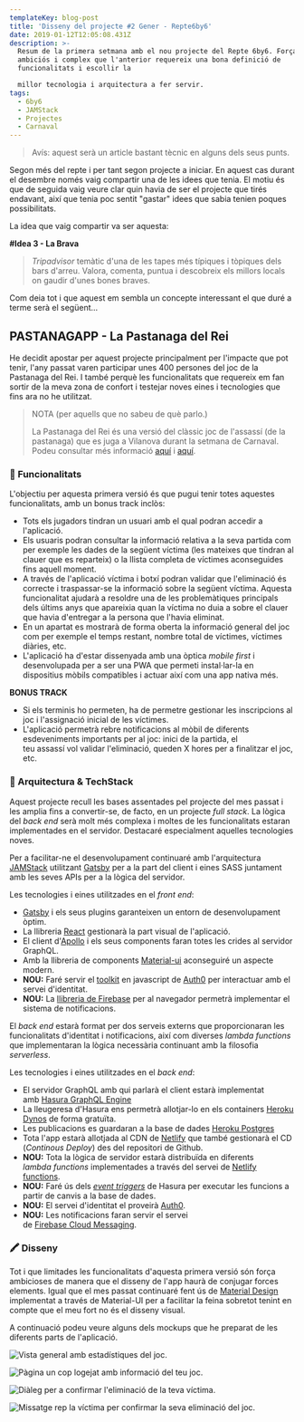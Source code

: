 ```yaml
---
templateKey: blog-post
title: 'Disseny del projecte #2 Gener - Repte6by6'
date: 2019-01-12T12:05:08.431Z
description: >-
  Resum de la primera setmana amb el nou projecte del Repte 6by6. Força més
  ambiciós i complex que l'anterior requereix una bona definició de
  funcionalitats i escollir la

  millor tecnologia i arquitectura a fer servir.
tags:
  - 6by6
  - JAMStack
  - Projectes
  - Carnaval
---
```

> Avís: aquest serà un article bastant tècnic en alguns dels seus punts.

Segon més del repte i per tant segon projecte a iniciar. En aquest cas durant el desembre només vaig compartir una de les idees que tenia. El motiu és que de seguida vaig veure clar quin havia de ser el projecte que tirés endavant, així que tenia poc sentit "gastar" idees que sabia tenien poques possibilitats.

La idea que vaig compartir va ser aquesta:

**\#Idea 3 - La Brava**

> _Tripadvisor_ temàtic d'una de les tapes més típiques i tòpiques dels bars d'arreu. Valora, comenta, puntua i descobreix els millors locals on gaudir d'unes bones braves.

Com deia tot i que aquest em sembla un concepte interessant el que duré a terme serà el següent...

## PASTANAGAPP - La Pastanaga del Rei

He decidit apostar per aquest projecte principalment per l'impacte que pot tenir, l'any passat varen participar unes 400 persones del joc de la Pastanaga del Rei. I també perquè les funcionalitats que requereix em fan sortir de la meva zona de confort i testejar noves eines i tecnologies que fins ara no he utilitzat.



> NOTA (per aquells que no sabeu de què parlo.)
>
> La Pastanaga del Rei és una versió del clàssic joc de l'assassí (de la pastanaga) que es juga a Vilanova durant la setmana de Carnaval. Podeu consultar més informació [aquí](https://www.facebook.com/La-Pastanaga-del-Rei-215137488677765/) i [aquí](http://lapastanagadelrei.blogspot.com/).

### 📝 Funcionalitats

L'objectiu per aquesta primera versió és que pugui tenir totes aquestes funcionalitats, amb un bonus track inclòs:

* Tots els jugadors tindran un usuari amb el qual podran accedir a l'aplicació.
* Els usuaris podran consultar la informació relativa a la seva partida com per exemple les dades de la següent víctima (les mateixes que tindran al clauer que es reparteix) o la llista completa de víctimes aconseguides fins aquell moment.
* A través de l'aplicació víctima i botxí podran validar que l'eliminació és correcte i traspassar-se la informació sobre la següent víctima. Aquesta funcionalitat ajudarà a resoldre una de les problemàtiques principals dels últims anys que apareixia quan la víctima no duia a sobre el clauer que havia d'entregar a la persona que l'havia eliminat.
* En un apartat es mostrarà de forma oberta la informació general del joc com per exemple el temps restant, nombre total de víctimes, víctimes diàries, etc.
* L'aplicació ha d'estar dissenyada amb una òptica _mobile first_ i desenvolupada per a ser una PWA que permeti instal·lar-la en dispositius mòbils compatibles i actuar així com una app nativa més.

**BONUS TRACK**

* Si els terminis ho permeten, ha de permetre gestionar les inscripcions al joc i l'assignació inicial de les víctimes.
* L'aplicació permetrà rebre notificacions al mòbil de diferents esdeveniments importants per al joc: inici de la partida, el teu assassí vol validar l'eliminació, queden X hores per a finalitzar el joc, etc.

### 🧰 Arquitectura & TechStack

Aquest projecte recull les bases assentades pel projecte del mes passat i les amplia fins a convertir-se, de facto, en un projecte _full stack_.  La lògica del _back end_ serà molt més complexa i moltes de les funcionalitats estaran implementades en el servidor. Destacaré especialment aquelles tecnologies noves.

Per a facilitar-ne el desenvolupament continuaré amb l'arquitectura [JAMStack](https://jamstack.org/) utilitzant [Gatsby](https://www.gatsbyjs.com/) per a la part del client i eines SASS juntament amb les seves APIs per a la lògica del servidor.

Les tecnologies i eines utilitzades en el _front end_:

* [Gatsby](https://github.com/gatsbyjs/gatsby) i els seus plugins garanteixen un entorn de desenvolupament òptim.
* La llibreria [React](https://github.com/facebook/react/) gestionarà la part visual de l'aplicació.
* El client d'[Apollo](https://github.com/apollographql/apollo-client) i els seus components faran totes les crides al servidor GraphQL.
* Amb la llibreria de components [Material-ui](https://github.com/mui-org/material-ui) aconseguiré un aspecte modern.
* **NOU:** Faré servir el [toolkit](https://github.com/auth0/auth0.js) en javascript de [Auth0](https://auth0.com/) per interactuar amb el servei d'identitat.
* **NOU:** La [llibreria de Firebase](https://github.com/firebase/firebase-js-sdk)  per al navegador permetrà implementar el sistema de notificacions.

El _back end_ estarà format per dos serveis externs que proporcionaran les funcionalitats d'identitat i notificacions, així com diverses _lambda functions_ que implementaran la lògica necessària continuant amb la filosofia _serverless_.

Les tecnologies i eines utilitzades en el _back end_:

* El servidor GraphQL amb qui parlarà el client estarà implementat amb [Hasura GraphQL Engine](https://github.com/hasura/graphql-engine)
* La lleugeresa d'Hasura ens permetrà allotjar-lo en els containers [Heroku Dynos](https://www.heroku.com/) de forma gratuïta.
* Les publicacions es guardaran a la base de dades [Heroku Postgres](https://www.heroku.com/)
* Tota l'app estarà allotjada al CDN de [Netlify](https://www.netlify.com/) que també gestionarà el CD (_Continous Deploy_) des del repositori de Github.
* **NOU:** Tota la lògica de servidor estarà distribuïda en diferents _lambda functions_ implementades a través del servei de [Netlify functions](https://www.netlify.com/features/functions/).
* **NOU:** Faré ús dels [_event triggers_](https://hasura.io/event-triggers) de Hasura per executar les funcions a partir de canvis a la base de dades.
* **NOU:** El servei d'identitat el proveirà [Auth0](https://auth0.com/).
* **NOU:** Les notificacions faran servir el servei de [Firebase Cloud Messaging](https://firebase.google.com/products/cloud-messaging/).

### 🖍️ Disseny

Tot i que limitades les funcionalitats d'aquesta primera versió són força ambicioses de manera que el disseny de l'app haurà de conjugar forces elements. Igual que el mes passat continuaré fent ús de [Material Design](https://material.io/) implementat a través de Material-UI per a facilitar la feina sobretot tenint en compte que el meu fort no és el disseny visual.

A continuació podeu veure alguns dels mockups que he preparat de les diferents parts de l'aplicació.

![](/img/6by6january-generalview.png "Vista general amb estadístiques del joc.")

![](/img/6by6january-playerview.png "Pàgina un cop logejat amb informació del teu joc.")

![](/img/6by6january-validatekill.png "Diàleg per a confirmar l'eliminació de la teva víctima.")

![](/img/6by6january-killtoconfirm.png "Missatge rep la víctima per confirmar la seva eliminació del joc.")
